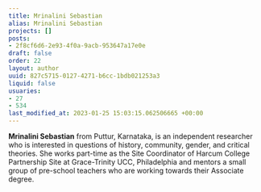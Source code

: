 ```yaml
---
title: Mrinalini Sebastian
alias: Mrinalini Sebastian
projects: []
posts:
- 2f8cf6d6-2e93-4f0a-9acb-953647a17e0e
draft: false
order: 22
layout: author
uuid: 827c5715-0127-4271-b6cc-1bdb021253a3
liquid: false
usuaries:
- 27
- 534
last_modified_at: 2023-01-25 15:03:15.062506665 +00:00
---
```


<p><strong>Mrinalini Sebastian</strong> from Puttur, Karnataka, is an independent researcher who is interested in questions of history, community, gender, and critical theories. She works part-time as the Site Coordinator of Harcum College Partnership Site at Grace-Trinity UCC, Philadelphia and mentors a small group of pre-school teachers who are working towards their Associate degree.</p>
